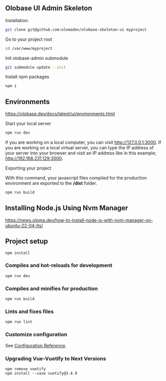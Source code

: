 
## Olobase UI Admin Skeleton

Installation.

```sh
git clone git@github.com:olomadev/olobase-skeleton-ui myproject
```

Go to your project root

```sh
cd /var/www/myproject
```

Init olobase-admin submodule

```sh
git submodule update --init
```

Install npm packages

```sh
npm i 
```

## Environments

<a href="https://olobase.dev/docs/latest/ui/environments.html" target="_blank">https://olobase.dev/docs/latest/ui/environments.html</a>

Start your local server

```sh
npm run dev
```

If you are working on a local computer, you can visit http://127.0.0.1:3000. If you are working on a local virtual server, you can type the IP address of your server into your browser and visit an IP address like in this example; http://192.168.231.129:3000.

Exporting your project

With this command, your javascript files compiled for the production environment are exported to the <b>/dist</b> folder.

```sh
npm run build
```

## Installing Node.js Using Nvm Manager

<a href="https://news.oloma.dev/how-to-install-node-js-with-nvm-manager-on-ubuntu-22-04-lts/" target="_blank">https://news.oloma.dev/how-to-install-node-js-with-nvm-manager-on-ubuntu-22-04-lts/</a>

## Project setup

```
npm install
```

### Compiles and hot-reloads for development

```
npm run dev
```

### Compiles and minifies for production

```
npm run build
```

### Lints and fixes files

```
npm run lint
```

### Customize configuration

See [Configuration Reference](https://vitejs.dev/config/).

### Upgrading Vue-Vuetify to Next Versions

```
npm remove vuetify
npm install --save vuetify@3.4.9
```

